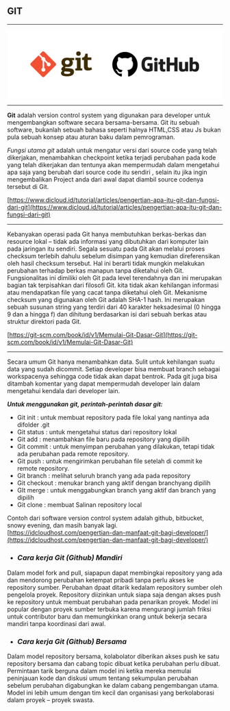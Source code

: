 ## GIT

---

![gambar](https://github.com/Apriliana2424/git-sendiri-tim/blob/master/images/git.jpg)

---

**Git** adalah version control system yang digunakan para developer untuk mengembangkan software 
secara bersama-bersama.  Git itu sebuah software, bukanlah sebuah bahasa seperti halnya HTML,CSS 
atau Js bukan pula sebuah konsep atau aturan baku dalam pemrograman.

*Fungsi utama git* adalah untuk mengatur versi dari source code yang telah dikerjakan, menambahkan 
checkpoint ketika terjadi perubahan pada kode yang telah dikerjakan dan tentunya akan mempermudah 
dalam mengetahui apa saja yang berubah dari source code itu sendiri , selain itu jika ingin 
mengembalikan Project anda dari awal dapat diambil source codenya tersebut di Git.

[https://www.dicloud.id/tutorial/articles/pengertian-apa-itu-git-dan-fungsi-dari-git](https://www.dicloud.id/tutorial/articles/pengertian-apa-itu-git-dan-fungsi-dari-git)

---

Kebanyakan operasi pada Git hanya membutuhkan berkas-berkas dan resource lokal – tidak ada informasi 
yang dibutuhkan dari komputer lain pada jaringan itu sendiri. Segala sesuatu pada Git akan melalui 
proses checksum terlebih dahulu sebelum disimpan yang kemudian direferensikan oleh hasil checksum 
tersebut. Hal ini berarti tidak mungkin melakukan perubahan terhadap berkas manapun tanpa diketahui 
oleh Git. Fungsionalitas ini dimiliki oleh Git pada level terendahnya dan ini merupakan bagian tak 
terpisahkan dari filosofi Git. kita tidak akan kehilangan informasi atau mendapatkan file yang cacat 
tanpa diketahui oleh Git.
Mekanisme checksum yang digunakan oleh Git adalah SHA-1 hash. Ini merupakan sebuah susunan string yang 
terdiri dari 40 karakter heksadesimal (0 hingga 9 dan a hingga f) dan dihitung berdasarkan isi dari 
sebuah berkas atau struktur direktori pada Git.

[https://git-scm.com/book/id/v1/Memulai-Git-Dasar-Git](https://git-scm.com/book/id/v1/Memulai-Git-Dasar-Git)

---

Secara umum Git hanya menambahkan data. Sulit untuk kehilangan suatu data yang sudah dicommit. 
Setiap developer bisa membuat branch sebagai workspacenya sehingga code tidak akan dapat bentrok. 
Pada git juga bisa ditambah komentar yang dapat mempermudah developer lain dalam mengetahui kendala 
dari developer lain.

***Untuk menggunakan git, perintah-perintah dasar git:***
* Git init : untuk membuat repository pada file lokal yang nantinya ada difolder .git
* Git status : untuk mengetahui status dari repository lokal
* Git add : menambahkan file baru pada repository yang dipilih
* Git commit : untuk menyimpan perubahan yang dilakukan, tetapi tidak ada perubahan pada remote repository.
* Git push : untuk mengirimkan perubahan file setelah di commit ke remote repository.
* Git branch : melihat seluruh branch yang ada pada repository
* Git checkout : menukar branch yang aktif dengan branchyang dipilih
* GIt merge : untuk menggabungkan branch yang aktif dan branch yang dipilih
* Git clone : membuat Salinan repository local

Contoh dari software version control system adalah github, bitbucket, snowy evening, dan masih banyak lagi.
[https://idcloudhost.com/pengertian-dan-manfaat-git-bagi-developer/](https://idcloudhost.com/pengertian-dan-manfaat-git-bagi-developer/)

* ### ***Cara kerja Git (Github) Mandiri***

Dalam model fork and pull, siapapun dapat membingkai repository yang ada dan mendorong perubahan ketempat 
pribadi tanpa perlu akses ke repository sumber. Perubahan dpaat ditarik kedalam repository sumber oleh 
pengelola proyek. Repository diizinkan untuk siapa saja dengan akses push ke repository untuk membuat perubahan 
pada penarikan proyek. Model ini popular dengan proyek sumber terbuka karena mengurangi jumlah friksi untuk 
contributor baru dan memungkinkan orang untuk bekerja secara mandiri tanpa koordinasi dari awal.

* ### ***Cara kerja Git (Github) Bersama***

Dalam model repository bersama, kolabolator diberikan akses push ke satu repository bersama dan cabang topic 
dibuat ketika perubahan perlu dibuat. Permintaan tarik berguna dalam model ini ketika mereka memulai peninjauan 
kode dan diskusi umum tentang sekumpulan perubahan sebelum perubahan digabungkan ke dalam cabang pengembangan utama. 
Model ini lebih umum dengan tim kecil dan organisasi yang berkolaborasi dalam proyek – proyek swasta.

[](https://help.github.com/articles/about-collaborative-development-models/)